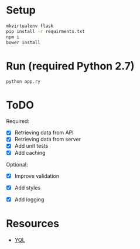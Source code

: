 # Setup

```bash
mkvirtualenv flask
pip install -r requirments.txt
npm i
bower install
```

# Run (required Python 2.7)

`python app.ry`

# ToDO

Required:

* [x] Retrieving data from API
* [x] Retrieving data from server
* [x] Add unit tests
* [x] Add caching

Optional:

* [x] Improve validation
* [x] Add styles
* [x] Add logging


# Resources

* [YQL](https://developer.yahoo.com/yql/console/?q=show%20tables&env=store://datatables.org/alltableswithkeys#h=select+*+from+yahoo.finance.xchange+where+pair+in+(%22USDEUR%22))
